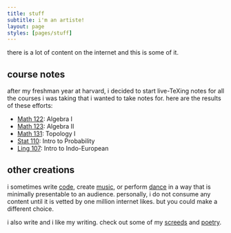 ```yaml
---
title: stuff
subtitle: i'm an artiste!
layout: page
styles: [pages/stuff]
---
```


there is a lot of content on the internet and this is some of it.

## course notes

after my freshman year at harvard, i decided to start live-TeXing notes for
all the courses i was taking that i wanted to take notes for.  here are the
results of these efforts:

- [Math 122][math122]: Algebra I
- [Math 123][math123]: Algebra II
- [Math 131][math131]: Topology I
- [Stat 110][stat110]: Intro to Probability
- [Ling 107][ling107]: Intro to Indo-European

[math122]: notes/math122.pdf  "Math 122"
[math123]: notes/math123.pdf  "Math 123"
[math131]: notes/math131.pdf  "Math 131"
[stat110]: notes/stat110.pdf  "Stat 110"
[ling107]: notes/ling107.pdf  "Ling 107"


## other creations

i sometimes write [code](/stuff/code/), create [music](/stuff/music/), or
perform [dance](/stuff/dance/) in a way that is minimally presentable to an
audience.  personally, i do not consume any content until it is vetted by one
million internet likes.  but you could make a different choice.

i also write and i like my writing.  check out some of my [screeds](/writing/)
and [poetry](/writing/poetry/).
